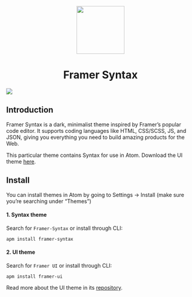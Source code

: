 
<p align="center">
  <img src="https://946663360620-us-east-1-static-files.s3.amazonaws.com/syntax/logo.png" width="128" height="128"/>
</p>
<h1 align="center">Framer Syntax</h1>

<img src="https://freddy-storage.s3-us-west-1.amazonaws.com/Framer-Gloom/Framer-Gloom.png" />

## Introduction

Framer Syntax is a dark, minimalist theme inspired by Framer’s popular code editor. It supports coding languages like HTML, CSS/SCSS, JS, and JSON, giving you everything you need to build amazing products for the Web.

This particular theme contains Syntax for use in Atom. Download the UI theme <a href="https://github.com/framer/syntax-atom-ui/">here</a>.

## Install

You can install themes in Atom by going to Settings → Install (make sure you’re searching under “Themes”)

#### 1. Syntax theme
Search for `Framer-Syntax` or install through CLI:

```
apm install framer-syntax
```

#### 2. UI theme
Search for `Framer UI` or install through CLI:

```
apm install framer-ui
```

Read more about the UI theme in its [repository](https://github.com/framer/syntax-atom-ui).
